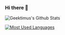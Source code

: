 ### Hi there 👋

![Geektimus's Github Stats](https://github-readme-stats.vercel.app/api?username=geektimus&show_icons=true&theme=gruvbox)

[![Most Used Languages](https://github-readme-stats.vercel.app/api/top-langs/?username=geektimus)](https://github.com/geektimus)
